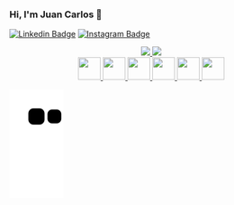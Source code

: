 ### Hi, I'm Juan Carlos 🚀

[![Linkedin Badge](https://img.shields.io/badge/-LinkedIn-0e76a8?style=flat-square&logo=Linkedin&logoColor=white)](https://www.linkedin.com/in/juan-carlos-benvive-serrano-529615195/)
[![Instagram Badge](https://img.shields.io/badge/-Instagram-e4405f?style=flat-square&logo=Instagram&logoColor=white)](https://www.instagram.com/_juancarlosbs/)

<div align="center">
  <a href="https://github.com/juancarlosbs">
  <img height="180em" src="https://github-readme-stats.vercel.app/api?username=juancarlosbs&show_icons=true&theme=dracula&include_all_commits=true&count_private=true"/>
  <img height="180em" src="https://github-readme-stats.vercel.app/api/top-langs/?username=juancarlosbs&layout=compact&langs_count=7&theme=dracula"/>
</div>
<div align="center">
 <img width="40" height="40" src="https://cdn.jsdelivr.net/gh/devicons/devicon/icons/javascript/javascript-original.svg" />
 <img width="40" height="40" src="https://cdn.jsdelivr.net/gh/devicons/devicon/icons/typescript/typescript-original.svg" />
 <img width="40" height="40" src="https://cdn.jsdelivr.net/gh/devicons/devicon/icons/adonisjs/adonisjs-original.svg" />
 <img width="40" height="40" src="https://cdn.jsdelivr.net/gh/devicons/devicon/icons/nestjs/nestjs-plain.svg" />
 <img width="40" height="40" src="https://cdn.jsdelivr.net/gh/devicons/devicon/icons/graphql/graphql-plain.svg" />
 <img width="40" height="40" src="https://cdn.jsdelivr.net/gh/devicons/devicon/icons/react/react-original.svg" />
</div>

![snake gif](https://github.com/juancarlosbs/juancarlosbs/blob/output/github-contribution-grid-snake.svg)

